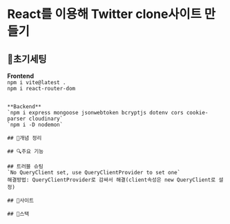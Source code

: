 # React를 이용해 Twitter clone사이트 만들기   

## 🔧초기세팅   
**Frontend**   
`npm i vite@latest .`   
`npm i react-router-dom`
````

**Backend**   
`npm i express mongoose jsonwebtoken bcryptjs dotenv cors cookie-parser cloudinary`   
`npm i -D nodemon`   

## 🧾개념 정리      

## 🔍주요 기능   

## 트러블 슈팅
`No QueryClient set, use QueryClientProvider to set one`
해결방법: QueryClientProvider로 감싸서 해결(client속성은 new QueryClient로 설정)

## 📎사이트   

## 📘스택   
